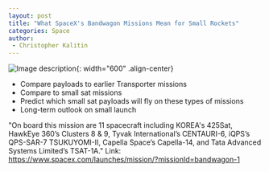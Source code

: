 ```yaml
---
layout: post
title: "What SpaceX's Bandwagon Missions Mean for Small Rockets"
categories: Space
author:
 - Christopher Kalitin
---
```

<head>
    <meta property="og:image" content="{{site.url}}/assets/images//stoke-nova-perfect/hop.jpg">
</head>

![Image description]({{site.url}}/assets/images/covers/spacex-bandwagon-mission.jpg){: width="600" .align-center}

* Compare payloads to earlier Transporter missions
* Compare to small sat missions
* Predict which small sat payloads will fly on these types of missions
* Long-term outlook on small launch

"On board this mission are 11 spacecraft including KOREA's 425Sat, HawkEye 360’s Clusters 8 & 9, Tyvak International’s CENTAURI-6, iQPS’s QPS-SAR-7 TSUKUYOMI-II, Capella Space’s Capella-14, and Tata Advanced Systems Limited’s TSAT-1A."
Link: https://www.spacex.com/launches/mission/?missionId=bandwagon-1
